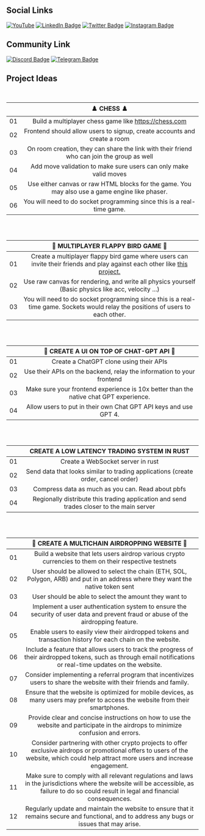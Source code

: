 <br>

## Social Links

[![YouTube](https://img.shields.io/badge/YouTube-%23FF0000.svg?style=for-the-badge&logo=YouTube&logoColor=white)](https://www.youtube.com/channel/UCWX0cUR2rZcqKei1Vstww-A)
[![LinkedIn Badge](https://img.shields.io/badge/LinkedIn-0A66C2?logo=linkedin&logoColor=fff&style=for-the-badge)](https://www.linkedin.com/in/kirat-li/)
[![Twitter Badge](https://img.shields.io/badge/Twitter-1DA1F2?logo=twitter&logoColor=fff&style=for-the-badge)](https://twitter.com/kirat_tw)
[![Instagram Badge](https://img.shields.io/badge/Instagram-E4405F?logo=instagram&logoColor=fff&style=for-the-badge)](https://www.instagram.com/kirat_ins/)

## Community Link
[![Discord Badge](https://img.shields.io/badge/Discord-5865F2?logo=discord&logoColor=fff&style=for-the-badge)](https://discord.com/invite/WAaXacK9bh)
[![Telegram Badge](https://img.shields.io/badge/Telegram-26A5E4?logo=telegram&logoColor=fff&style=for-the-badge)](https://t.me/kirat_internal_group)

## Project Ideas
<br>

|  | ♟️ CHESS ♟️ |
| :----: | :---: |
| 01 | Build a multiplayer chess game like https://chess.com |
| 02 | Frontend should allow users to signup, create accounts and create a room |
| 03 | On room creation, they can share the link with their friend who can join the group as well
| 04 | Add move validation to make sure users can only make valid moves
| 05 | Use either canvas or raw HTML blocks for the game. You may also use a game engine like phaser. |
| 06 | You will need to do socket programming since this is a real-time game. |

<br>
<br> 

|  | 🐤 MULTIPLAYER FLAPPY BIRD GAME 🐤 |
| :----: | :---: |
| 01 | Create a multiplayer flappy bird game where users can invite their friends and play against each other like [this project.](https://github.com/ourcade/flappy-bird-hathora)|
| 02 | Use raw canvas for rendering, and write all physics yourself (Basic physics like acc, velocity ...) |
| 03 | You will need to do socket programming since this is a real-time game. Sockets would relay the positions of users to each other. |

<br>
<br>

|  | 🤖 CREATE A UI ON TOP OF CHAT-GPT API 🤖 |
| :----: | :---: |
| 01 | Create a ChatGPT clone using their APIs |
| 02 | Use their APIs on the backend, relay the information to your frontend |
| 03 | Make sure your frontend experience is 10x better than the native chat GPT experience. |
| 04 | Allow users to put in their own Chat GPT API keys and use GPT 4. |

<br><br>

|  | CREATE A LOW LATENCY TRADING SYSTEM IN RUST |
| :----: | :---: |
| 01 | Create a WebSocket server in rust |
| 02 | Send data that looks similar to trading applications (create order, cancel order) |
| 03 | Compress data as much as you can. Read about pbfs |
| 04 | Regionally distribute this trading application and send trades closer to the main server |

<br><br>

|  | 🔗 CREATE A MULTICHAIN AIRDROPPING WEBSITE 🔗 |
 :----: | :---: |
| 01 | Build a website that lets users airdrop various crypto currencies to them on their respective testnets |
| 02 | User should be allowed to select the chain (ETH, SOL, Polygon, ARB) and put in an address where they want the native token sent |
| 03 | User should be able to select the amount they want to  |
| 04 |	Implement a user authentication system to ensure the security of user data and prevent fraud or abuse of the airdropping feature.
| 05 |	Enable users to easily view their airdropped tokens and transaction history for each chain on the website.
| 06 |	Include a feature that allows users to track the progress of their airdropped tokens, such as through email notifications or real-time updates on the website.
| 07 |	Consider implementing a referral program that incentivizes users to share the website with their friends and family.
| 08 |	Ensure that the website is optimized for mobile devices, as many users may prefer to access the website from their smartphones.
| 09 |	Provide clear and concise instructions on how to use the website and participate in the airdrops to minimize confusion and errors.
| 10 |	Consider partnering with other crypto projects to offer exclusive airdrops or promotional offers to users of the website, which could help attract more users and increase engagement.
| 11 |	Make sure to comply with all relevant regulations and laws in the jurisdictions where the website will be accessible, as failure to do so could result in legal and financial consequences.
| 12 |	Regularly update and maintain the website to ensure that it remains secure and functional, and to address any bugs or issues that may arise.
